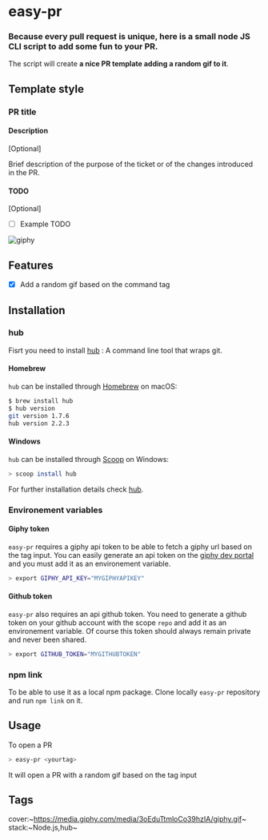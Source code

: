 # easy-pr
### Because every pull request is unique, here is a small node JS CLI script to add some fun to your PR.

The script will create **a nice PR template adding a random gif to it**.

## Template style

### PR title

#### Description
[Optional]

Brief description of the purpose of the ticket or of the changes introduced in the PR.

#### TODO
[Optional]

- [ ] Example TODO

![giphy](https://media.giphy.com/media/3oEduTtmloCo39hzIA/giphy.gif)

## Features
- [x] Add a random gif based on the command tag

## Installation
### hub
Fisrt you need to install [hub](https://github.com/github/hub) : A command line tool that wraps git.

#### Homebrew

`hub` can be installed through [Homebrew](https://docs.brew.sh/Installation) on macOS:

``` sh
$ brew install hub
$ hub version
git version 1.7.6
hub version 2.2.3
```

#### Windows

`hub` can be installed through [Scoop](http://scoop.sh/) on Windows:

``` sh
> scoop install hub
```

For further installation details check [hub](https://github.com/github/hub).

### Environement variables

#### Giphy token
`easy-pr` requires a giphy api token to be able to fetch a giphy url based on the tag input. You can easily generate an api token on the [giphy dev portal](https://developers.giphy.com) and you must add it as an environement variable.

``` sh
> export GIPHY_API_KEY="MYGIPHYAPIKEY"
```

#### Github token
`easy-pr` also requires an api github token. You need to generate a github token on your github account with the scope `repo` and add it as an environement variable. Of course this token should always remain private and never been shared.

``` sh
> export GITHUB_TOKEN="MYGITHUBTOKEN"
```

### npm link
To be able to use it as a local npm package. Clone locally `easy-pr` repository and run `npm link` on it.

## Usage
To open a PR
``` sh
> easy-pr <yourtag>
```

It will open a PR with a random gif based on the tag input

## Tags
cover:~https://media.giphy.com/media/3oEduTtmloCo39hzIA/giphy.gif~
stack:~Node.js,hub~
